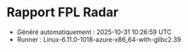 # Rapport FPL Radar

- Généré automatiquement : 2025-10-31 10:26:59 UTC
- Runner : Linux-6.11.0-1018-azure-x86_64-with-glibc2.39
